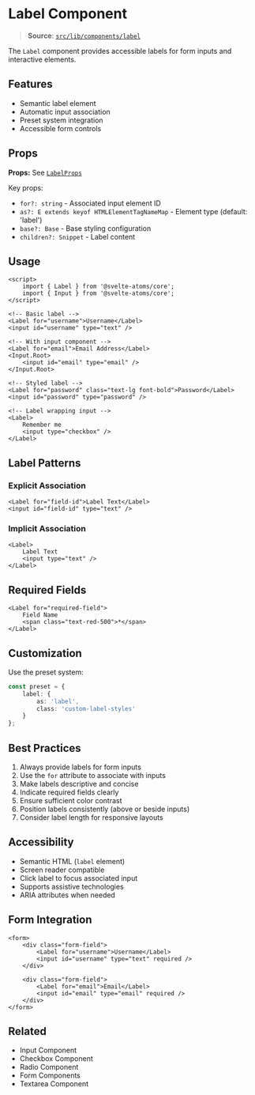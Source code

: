 # Label Component

> **Source**: [`src/lib/components/label`](../../src/lib/components/label)

The `Label` component provides accessible labels for form inputs and interactive elements.

## Features

- Semantic label element
- Automatic input association
- Preset system integration
- Accessible form controls

## Props

**Props:** See [`LabelProps`](../../src/lib/components/label/label.svelte)

Key props:

- `for?: string` - Associated input element ID
- `as?: E extends keyof HTMLElementTagNameMap` - Element type (default: 'label')
- `base?: Base` - Base styling configuration
- `children?: Snippet` - Label content

## Usage

```svelte
<script>
	import { Label } from '@svelte-atoms/core';
	import { Input } from '@svelte-atoms/core';
</script>

<!-- Basic label -->
<Label for="username">Username</Label>
<input id="username" type="text" />

<!-- With input component -->
<Label for="email">Email Address</Label>
<Input.Root>
	<input id="email" type="email" />
</Input.Root>

<!-- Styled label -->
<Label for="password" class="text-lg font-bold">Password</Label>
<input id="password" type="password" />

<!-- Label wrapping input -->
<Label>
	Remember me
	<input type="checkbox" />
</Label>
```

## Label Patterns

### Explicit Association

```svelte
<Label for="field-id">Label Text</Label>
<input id="field-id" type="text" />
```

### Implicit Association

```svelte
<Label>
	Label Text
	<input type="text" />
</Label>
```

## Required Fields

```svelte
<Label for="required-field">
	Field Name
	<span class="text-red-500">*</span>
</Label>
```

## Customization

Use the preset system:

```typescript
const preset = {
	label: {
		as: 'label',
		class: 'custom-label-styles'
	}
};
```

## Best Practices

1. Always provide labels for form inputs
2. Use the `for` attribute to associate with inputs
3. Make labels descriptive and concise
4. Indicate required fields clearly
5. Ensure sufficient color contrast
6. Position labels consistently (above or beside inputs)
7. Consider label length for responsive layouts

## Accessibility

- Semantic HTML (`label` element)
- Screen reader compatible
- Click label to focus associated input
- Supports assistive technologies
- ARIA attributes when needed

## Form Integration

```svelte
<form>
	<div class="form-field">
		<Label for="username">Username</Label>
		<input id="username" type="text" required />
	</div>

	<div class="form-field">
		<Label for="email">Email</Label>
		<input id="email" type="email" required />
	</div>
</form>
```

## Related

- Input Component
- Checkbox Component
- Radio Component
- Form Components
- Textarea Component
